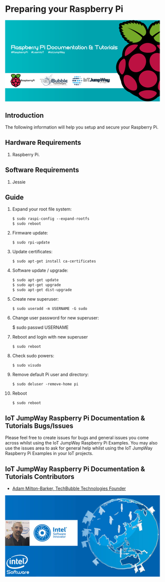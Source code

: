 # Preparing your Raspberry Pi

![TechBubble IoT JumpWay Docs](../images/main/Raspberry-Pi-Documentation.png)  

## Introduction

The following information will help you setup and secure your Raspberry Pi.

## Hardware Requirements

1. Raspberry Pi.

## Software Requirements

1. Jessie

## Guide

1. Expand your root file system:

    ```
    $ sudo raspi-config --expand-rootfs
    $ sudo reboot
    ```

2. Firmware update:

    ```
    $ sudo rpi-update
    ```

3. Update certificates:

    ```
    $ sudo apt-get install ca-certificates
    ```

3. Software update / upgrade:

    ```
    $ sudo apt-get update
    $ sudo apt-get upgrade
    $ sudo apt-get dist-upgrade
    ```

4. Create new superuser:

    ```
    $ sudo useradd -m USERNAME -G sudo
    ```

5. Change user password for new superuser:

    $ sudo passwd USERNAME

6. Reboot and login with new superuser

    ```
    $ sudo reboot
    ```

8. Check sudo powers:

    ```
    $ sudo visudo
    ```

9. Remove default Pi user and directory:

    ```
    $ sudo deluser -remove-home pi
    ```

10. Reboot 

    ```
    $ sudo reboot
    ```

## IoT JumpWay Raspberry Pi Documentation & Tutorials Bugs/Issues

Please feel free to create issues for bugs and general issues you come across whilst using the IoT JumpWay Raspberry Pi Examples. You may also use the issues area to ask for general help whilst using the IoT JumpWay Raspberry Pi Examples in your IoT projects.

## IoT JumpWay Raspberry Pi Documentation & Tutorials Contributors

- [Adam Milton-Barker, TechBubble Technologies Founder](https://github.com/AdamMiltonBarker "Adam Milton-Barker, TechBubble Technologies Founder")

![Adam Milton-Barker,  Intel Software Innovator](../images/main/Intel-Software-Innovator.jpg)  